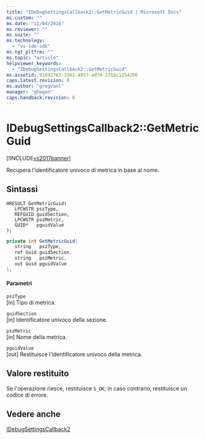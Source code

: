 ```yaml
---
title: "IDebugSettingsCallback2::GetMetricGuid | Microsoft Docs"
ms.custom: ""
ms.date: "11/04/2016"
ms.reviewer: ""
ms.suite: ""
ms.technology: 
  - "vs-ide-sdk"
ms.tgt_pltfrm: ""
ms.topic: "article"
helpviewer_keywords: 
  - "IDebugSettingsCallback2::GetMetricGuid"
ms.assetid: 91092763-3362-4857-adf0-231bc1254206
caps.latest.revision: 8
ms.author: "gregvanl"
manager: "ghogen"
caps.handback.revision: 8
---
```

# IDebugSettingsCallback2::GetMetricGuid
[!INCLUDE[vs2017banner](../../../code-quality/includes/vs2017banner.md)]

Recupera l'identificatore univoco di metrica in base al nome.  
  
## Sintassi  
  
```cpp#  
HRESULT GetMetricGuid(  
   LPCWSTR pszType,  
   REFGUID guidSection,  
   LPCWSTR pszMetric,  
   GUID*   pguidValue  
);  
```  
  
```c#  
private int GetMetricGuid(  
   string   pszType,  
   ref Guid guidSection,  
   string   pszMetric,  
   out Guid pguidValue  
);  
```  
  
#### Parametri  
 `pszType`  
 \[in\]  Tipo di metrica.  
  
 `guidSection`  
 \[in\]  Identificatore univoco della sezione.  
  
 `pszMetric`  
 \[in\]  Nome della metrica.  
  
 `pguidValue`  
 \[out\]  Restituisce l'identificatore univoco della metrica.  
  
## Valore restituito  
 Se l'operazione riesce, restituisce `S_OK`; in caso contrario, restituisce un codice di errore.  
  
## Vedere anche  
 [IDebugSettingsCallback2](../../../extensibility/debugger/reference/idebugsettingscallback2.md)
